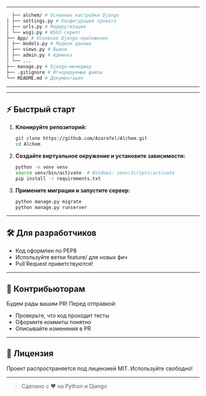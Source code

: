 
---
 ```bash
   ├── alchem/ # Основные настройки Django
│ ├── settings.py # Конфигурация проекта
│ ├── urls.py # Маршрутизация
│ └── wsgi.py # WSGI-скрипт
├── App/ # Основное Django-приложение
│ ├── models.py # Модели данных
│ ├── views.py # Вьюхи
│ ├── admin.py # Админка
│ └── ...
├── manage.py # Django-менеджер
├── .gitignore # Игнорируемые файлы
└── README.md # Документация
   ```
---

---

## ⚡ Быстрый старт

1. **Клонируйте репозиторий:**
   ```bash
   git clone https://github.com/Azarafel/Alchem.git
   cd Alchem
   ```
2. **Создайте виртуальное окружение и установите зависимости:**
   ```bash
   python -m venv venv
   source venv/bin/activate  # Windows: venv\Scripts\activate
   pip install -r requirements.txt
   ```
3. **Примените миграции и запустите сервер:**
   ```bash
   python manage.py migrate
   python manage.py runserver
   ```

---

## 🛠️ Для разработчиков

- Код оформлен по PEP8
- Используйте ветки feature/ для новых фич
- Pull Request приветствуются!

---

## 🤝 Контрибьюторам

Будем рады вашим PR! Перед отправкой:
- Проверьте, что код проходит тесты
- Оформите коммиты понятно
- Описывайте изменения в PR

---

## 📄 Лицензия

Проект распространяется под лицензией MIT. Используйте свободно!

---

> Сделано с ❤️ на Python и Django
